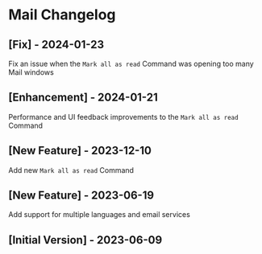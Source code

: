 # Mail Changelog

## [Fix] - 2024-01-23

Fix an issue when the `Mark all as read` Command was opening too many Mail windows

## [Enhancement] - 2024-01-21

Performance and UI feedback improvements to the `Mark all as read` Command

## [New Feature] - 2023-12-10

Add new `Mark all as read` Command

## [New Feature] - 2023-06-19

Add support for multiple languages and email services

## [Initial Version] - 2023-06-09

